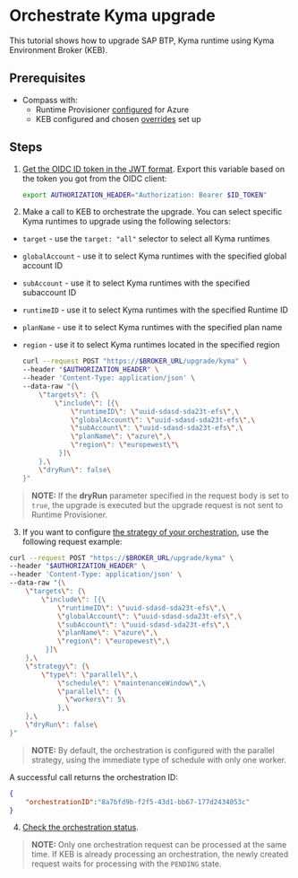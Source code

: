 # Orchestrate Kyma upgrade

This tutorial shows how to upgrade SAP BTP, Kyma runtime using Kyma Environment Broker (KEB).

## Prerequisites

- Compass with:
  * Runtime Provisioner [configured](https://github.com/kyma-project/control-plane/blob/main/docs/provisioner/08-02-provisioning-gardener.md) for Azure
  * KEB configured and chosen [overrides](https://kyma-project.io/#/04-operation-guides/operations/03-change-kyma-config-values) set up

## Steps

1. [Get the OIDC ID token in the JWT format](01-10-authorization.md). Export this variable based on the token you got from the OIDC client:

   ```bash
   export AUTHORIZATION_HEADER="Authorization: Bearer $ID_TOKEN"
   ```

2. Make a call to KEB to orchestrate the upgrade. You can select specific Kyma runtimes to upgrade using the following selectors:

- `target` - use the `target: "all"` selector to select all Kyma runtimes
- `globalAccount` - use it to select Kyma runtimes with the specified global account ID
- `subAccount` - use it to select Kyma runtimes with the specified subaccount ID
- `runtimeID` - use it to select Kyma runtimes with the specified Runtime ID
- `planName` - use it to select Kyma runtimes with the specified plan name
- `region` - use it to select Kyma runtimes located in the specified region

   ```bash
   curl --request POST "https://$BROKER_URL/upgrade/kyma" \
   --header "$AUTHORIZATION_HEADER" \
   --header 'Content-Type: application/json' \
   --data-raw "{\
       \"targets\": {\
           \"include\": [{\
               \"runtimeID\": \"uuid-sdasd-sda23t-efs\",\
               \"globalAccount\": \"uuid-sdasd-sda23t-efs\",\
               \"subAccount\": \"uuid-sdasd-sda23t-efs\",\
               \"planName\": \"azure\",\
               \"region\": \"europewest\"\
            }]\
       },\
       \"dryRun\": false\
   }"
   ```

>**NOTE:** If the **dryRun** parameter specified in the request body is set to `true`, the upgrade is executed but the upgrade request is not sent to Runtime Provisioner.

3. If you want to configure [the strategy of your orchestration](02-50-orchestration.md#strategies), use the following request example:

```bash
curl --request POST "https://$BROKER_URL/upgrade/kyma" \
--header "$AUTHORIZATION_HEADER" \
--header 'Content-Type: application/json' \
--data-raw "{\
    \"targets\": {\
        \"include\": [{\
            \"runtimeID\": \"uuid-sdasd-sda23t-efs\",\
            \"globalAccount\": \"uuid-sdasd-sda23t-efs\",\
            \"subAccount\": \"uuid-sdasd-sda23t-efs\",\
            \"planName\": \"azure\",\
            \"region\": \"europewest\",\
         }]\
    },\
    \"strategy\": {\
        \"type\": \"parallel\",\
            \"schedule\": \"maintenanceWindow\",\
            \"parallel\": {\
              \"workers\": 5\
            },\
    },\
    \"dryRun\": false\
}"
```

>**NOTE:** By default, the orchestration is configured with the parallel strategy, using the immediate type of schedule with only one worker.

A successful call returns the orchestration ID:

   ```json
   {
       "orchestrationID":"8a7bfd9b-f2f5-43d1-bb67-177d2434053c"
   }
   ```

4. [Check the orchestration status](02-70-orchestration-status.md).

>**NOTE:** Only one orchestration request can be processed at the same time. If KEB is already processing an orchestration, the newly created request waits for processing with the `PENDING` state.
